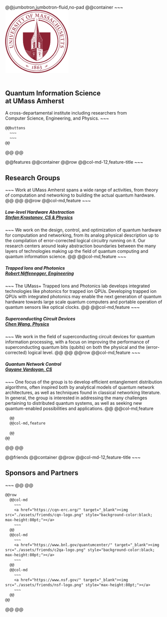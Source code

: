 <!-- Header -->
@@jumbotron,jumbotron-fluid,no-pad
  @@container
    ~~~
    <img src="./assets/logo-umass.png" style="max-width:40%;padding-bottom:20px"/>
    <h2>Quantum Information Science<br> at UMass Amherst</h2>
    A cross-departamental institute including researchers from<br> Computer Science, Engineering, and Physics.
    ~~~

    @@buttons
      ~~~
      ~~~
    @@
  @@
@@

@@features
  @@container
    @@row
      @@col-md-12,feature-title
        ~~~
        <h2>Research Groups</h2>
        ~~~
        Work at UMass Amherst spans a wide range of activities, from theory of computation and networking to building the actual quantum hardware.
      @@
    @@
    @@row
      @@col-md,feature
        ~~~
        <h5>Low-level Hardware Abstraction<br><a href="https://lab.krastanov.org/">Stefan Krastanov, CS & Physics</a></h5>
        ~~~
        We work on the design, control, and optimization of quantum hardware for computation and networking, from its analog physical description up to the compilation of error-corrected logical circuitry running on it. Our research centers around leaky abstraction boundaries between the many layers of technologies making up the field of quantum computing and quantum information science.
      @@
      @@col-md,feature
        ~~~
        <h5>Trapped Ions and Photonics<br><a href="https://websites.umass.edu/rniffenegger/">Robert Niffenegger, Engineering</a></h5>
        ~~~
        The UMass+ Trapped Ions and Photonics lab develops integrated technologies like photonics for trapped ion QPUs. Developing trapped ion QPUs with integrated photonics may enable the next generation of quantum hardware towards large scale quantum computers and portable operation of quantum sensors like optical clocks.
      @@
      @@col-md,feature
        ~~~
        <h5>Superconducting Circuit Devices<br><a href="https://websites.umass.edu/wangc/">Chen Wang, Physics</a></h5>
        ~~~
        We work in the field of superconducting circuit devices for quantum information processing, with a focus on improving the performance of superconducting quantum bits (qubits) on both the physical and the (error-corrected) logical level. 
      @@
    @@
    @@row
      @@col-md,feature
        ~~~
        <h5>Quantum Network Control<br><a href="https://qutech.nl/lab/vardoyangroup/">Gayane Vardoyan, CS</a></h5>
        ~~~
        One focus of the group is to develop efficient entanglement distribution algorithms, often inspired both by analytical models of quantum network architectures, as well as techniques found in classical networking literature. In general, the group is interested in addressing the many challenges pertaining to distributed quantum systems, as well as seeking new quantum-enabled possibilities and applications.
      @@
      @@col-md,feature

      @@
      @@col-md,feature

      @@
    @@
  @@
@@

@@friends
  @@container
    @@row
      @@col-md-12,feature-title
        ~~~
        <h2>Sponsors and Partners</h2>
        ~~~
      @@
    @@

    @@row
      @@col-md
        ~~~
        <a href="https://cqn-erc.org/" target="_blank"><img src="./assets/friends/cqn-logo.png" style="background-color:black; max-height:80pt;"></a>
        ~~~
      @@
      @@col-md
        ~~~
        <a href="https://www.bnl.gov/quantumcenter/" target="_blank"><img src="./assets/friends/c2qa-logo.png" style="background-color:black; max-height:80pt;"></a>
        ~~~
      @@
      @@col-md
        ~~~
        <a href="https://www.nsf.gov/" target="_blank"><img src="./assets/friends/nsf-logo.png" style="max-height:80pt;"></a>
        ~~~
      @@
    @@

  @@
@@
